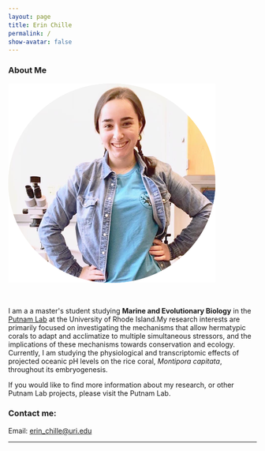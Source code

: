 ```yaml
---
layout: page  
title: Erin Chille  
permalink: /  
show-avatar: false  
---
```


### About Me

![me1](https://raw.githubusercontent.com/echille/echille.github.io/master/img/IMG-2540.png) 

&nbsp;

I am a a master's student studying **Marine and Evolutionary Biology** in the [Putnam Lab](http://putnamlab.com/) at the University of Rhode Island.My research interests are primarily focused on investigating the mechanisms that allow hermatypic corals to adapt and acclimatize to multiple simultaneous stressors, and the implications of these mechanisms towards conservation and ecology. Currently, I am studying the physiological and transcriptomic effects of projected oceanic pH levels on the rice coral, *Montipora capitata*, throughout its embryogenesis.

If you would like to find more information about my research, or other Putnam Lab projects, please visit the Putnam Lab.


### Contact me:

Email: [erin_chille@uri.edu](mailto:erin_chille@uri.edu) 


---